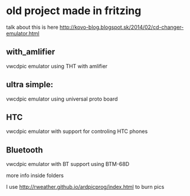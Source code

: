 old project made in fritzing
============================

talk about this is here http://kovo-blog.blogspot.sk/2014/02/cd-changer-emulator.html


with_amlifier
-------------
vwcdpic emulator using THT with amlifier


ultra simple: 
-------------
vwcdpic emulator using universal proto board


HTC
---

vwcdpic emulator with support for controling HTC phones


Bluetooth
---------

vwcdpic emulator with BT support using BTM-68D

more info inside folders

I use http://rweather.github.io/ardpicprog/index.html to burn pics
